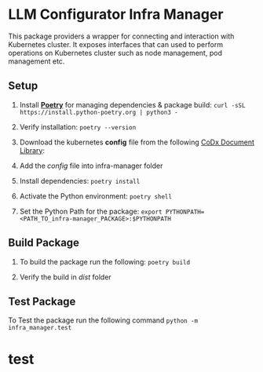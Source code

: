 # LLM Configurator Infra Manager

This package providers a wrapper for connecting and interaction with Kubernetes cluster. It exposes interfaces that can used to perform operations on Kubernetes cluster such as node management, pod management etc.

## Setup

1.  Install **[Poetry](https://python-poetry.org/docs/)** for managing dependencies & package build:
    `curl -sSL https://install.python-poetry.org | python3 -`

2.  Verify installation: `poetry --version`

3.  Download the kubernetes **config** file from the following [CoDx Document Library](https://themathcompany.sharepoint.com/sites/CoDxEnvFiles/Shared%20Documents/Forms/AllItems.aspx?id=%2Fsites%2FCoDxEnvFiles%2FShared%20Documents%2Flocal%2Fgenai%2Dserver&viewid=a149fd60%2D6ad1%2D44aa%2Da366%2D88f1d07751ea):

4.  Add the _config_ file into infra-manager folder

5.  Install dependencies: `poetry install`

6.  Activate the Python environment: `poetry shell`

7.  Set the Python Path for the package: `export PYTHONPATH=<PATH_TO_infra-manager_PACKAGE>:$PYTHONPATH`

## Build Package

1. To build the package run the following:
   `poetry build`

2. Verify the build in _dist_ folder

## Test Package

To Test the package run the following command
`python -m infra_manager.test`

# test